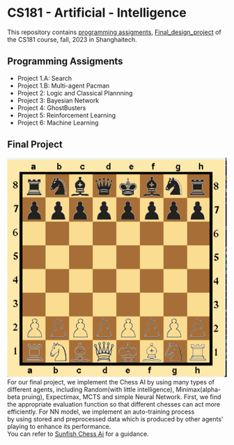 # CS181 - Artificial - Intelligence
This repository contains [programming assigments](https://github.com/wangyf9/CS181-Artificial-Intelligence/tree/main/Project), [Final_design_project](https://github.com/wangyf9/CS181-Artificial-Intelligence/tree/main/Final_pj) of the CS181 course, fall, 2023 in Shanghaitech.

## Programming Assigments
- Project 1.A: Search
- Project 1.B: Multi-agent Pacman
- Project 2: Logic and Classical Plannning
- Project 3: Bayesian Network
- Project 4: GhostBusters
- Project 5: Reinforcement Learning
- Project 6: Machine Learning

## Final Project
![image](./Final_pj/ChessAi/img/whole%20board.png)
For our final project, we implement the Chess AI by using many types of different agents, including Random(with little intelligence), Minimax(alpha-beta pruing), Expectimax, MCTS and simple Neural Network. First, we find the appropriate evaluation function so that different chesses can act more efficiently. For NN model, we implement an auto-training process  
by using stored and preprocessed data which is produced by other agents' playing to enhance its performance.  
You can refer to [Sunfish Chess Ai](https://github.com/thomasahle/sunfish) for a guidance.